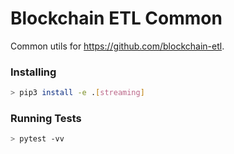 # Blockchain ETL Common

Common utils for https://github.com/blockchain-etl.

### Installing

```bash
> pip3 install -e .[streaming]
```

### Running Tests

```bash
> pytest -vv 
``` 
